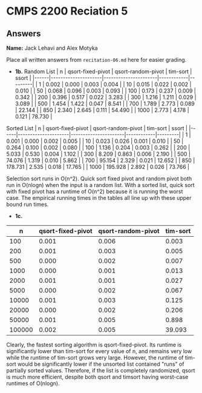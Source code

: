 # CMPS 2200 Reciation 5
## Answers

**Name:** Jack Lehavi and Alex Motyka


Place all written answers from `recitation-06.md` here for easier grading.







- **1b.**
Random List
|    n |   qsort-fixed-pivot |   qsort-random-pivot |   tim-sort |   ssort |
|------|---------------------|----------------------|------------|---------|
|    1 |               0.002 |                0.000 |      0.003 |   0.004 |
|   10 |               0.015 |                0.022 |      0.002 |   0.010 |
|   50 |               0.068 |                0.096 |      0.003 |   0.093 |
|  100 |               0.173 |                0.237 |      0.009 |   0.342 |
|  200 |               0.396 |                0.517 |      0.022 |   3.283 |
|  300 |               1.216 |                1.211 |      0.029 |   3.089 |
|  500 |               1.454 |                1.422 |      0.047 |   8.541 |
|  700 |               1.789 |                2.773 |      0.089 |  22.144 |
|  850 |               2.340 |                2.645 |      0.111 |  54.490 |
| 1000 |               2.773 |                4.178 |      0.121 |  78.730 |

Sorted List
|    n |   qsort-fixed-pivot |   qsort-random-pivot |   tim-sort |   ssort |
|------|---------------------|----------------------|------------|---------|
|    1 |               0.001 |                0.000 |      0.002 |   0.005 |
|   10 |               0.023 |                0.026 |      0.001 |   0.010 |
|   50 |               0.264 |                0.100 |      0.002 |   0.080 |
|  100 |               1.136 |                0.204 |      0.003 |   0.262 |
|  200 |               5.033 |                0.530 |      0.004 |   1.102 |
|  300 |               8.209 |                0.863 |      0.006 |   2.190 |
|  500 |              74.076 |                1.319 |      0.010 |   5.862 |
|  700 |              95.154 |                2.329 |      0.021 |  12.652 |
|  850 |             178.731 |                2.535 |      0.018 |  17.765 |
| 1000 |             195.928 |                2.892 |      0.026 |  73.766 |

Selection sort runs in O(n^2). Quick sort fixed pivot and random pivot both run in O(nlogn) when the input is a random list. With a sorted list, quick sort with fixed pivot has a runtime of O(n^2) because it is running the worst case. The empirical running times in the tables all line up with these upper bound run times.

- **1c.**

|      n |   qsort-fixed-pivot |   qsort-random-pivot |   tim-sort |
|--------|---------------------|----------------------|------------|
|    100 |               0.001 |                0.006 |      0.003 |
|    200 |               0.001 |                0.003 |      0.005 |
|    500 |               0.000 |                0.002 |      0.007 |
|   1000 |               0.000 |                0.001 |      0.013 |
|   2000 |               0.001 |                0.001 |      0.027 |
|   5000 |               0.000 |                0.002 |      0.067 |
|  10000 |               0.001 |                0.003 |      0.125 |
|  20000 |               0.000 |                0.002 |      0.206 |
|  50000 |               0.001 |                0.005 |      0.898 |
| 100000 |               0.002 |                0.005 |     39.093 |

Clearly, the fastest sorting algorithm is qsort-fixed-pivot. Its runtime is significantly lower than tim-sort for every value of n, and remains very low while the runtime of tim-sort grows very large. However, the runtime of tim-sort would be significantly lower if the unsorted list contained "runs" of partially sorted values. Therefore, if the list is completely randomized, qsort is much more efficient, despite both qsort and timsort having worst-case runtimes of O(nlogn).